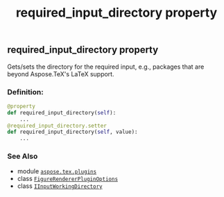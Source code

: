 ﻿---
title: required_input_directory property
second_title: Aspose.TeX for Python via .NET API References
description: 
type: docs
weight: 130
url: /python-net/aspose.tex.plugins/figurerendererpluginoptions/required_input_directory/
is_root: false
---

## required_input_directory property


Gets/sets the directory for the required input, e.g.,
packages that are beyond Aspose.TeX's LaTeX support.
### Definition:
```python
@property
def required_input_directory(self):
    ...
@required_input_directory.setter
def required_input_directory(self, value):
    ...
```

### See Also
* module [`aspose.tex.plugins`](../../)
* class [`FigureRendererPluginOptions`](/tex/python-net/aspose.tex.plugins/figurerendererpluginoptions)
* class [`IInputWorkingDirectory`](/tex/python-net/aspose.tex.io/iinputworkingdirectory)
